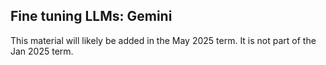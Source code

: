 ## Fine tuning LLMs: Gemini

This material will likely be added in the May 2025 term. It is not part of the Jan 2025 term.
